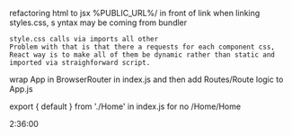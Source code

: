refactoring html to jsx
    %PUBLIC_URL%/ in front of link when linking styles.css, s  yntax may be coming from bundler  
    
    style.css calls via imports all other
    Problem with that is that there a requests for each component css,
    React way is to make all of them be dynamic rather than static and imported via straighforward script.

wrap App in BrowserRouter in index.js and then add Routes/Route logic to App.js 

export { default } from './Home' in index.js for no /Home/Home

2:36:00